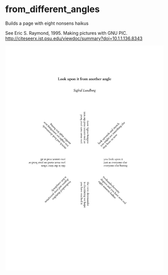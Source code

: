 # from_different_angles

Builds a page with eight nonsens haikus

See  Eric S. Raymond, 1995. Making pictures with GNU PIC.
http://citeseerx.ist.psu.edu/viewdoc/summary?doi=10.1.1.136.8343

![](from_different_angles_1.jpeg)
